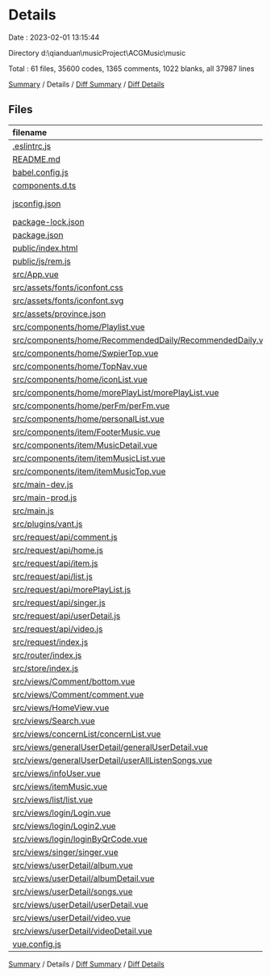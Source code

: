 # Details

Date : 2023-02-01 13:15:44

Directory d:\\qianduan\\musicProject\\ACGMusic\\music

Total : 61 files,  35600 codes, 1365 comments, 1022 blanks, all 37987 lines

[Summary](results.md) / Details / [Diff Summary](diff.md) / [Diff Details](diff-details.md)

## Files
| filename | language | code | comment | blank | total |
| :--- | :--- | ---: | ---: | ---: | ---: |
| [.eslintrc.js](/.eslintrc.js) | JavaScript | 21 | 2 | 2 | 25 |
| [README.md](/README.md) | Markdown | 19 | 0 | 6 | 25 |
| [babel.config.js](/babel.config.js) | JavaScript | 12 | 10 | 2 | 24 |
| [components.d.ts](/components.d.ts) | TypeScript | 31 | 3 | 3 | 37 |
| [jsconfig.json](/jsconfig.json) | JSON with Comments | 9 | 11 | 0 | 20 |
| [package-lock.json](/package-lock.json) | JSON | 22,057 | 0 | 1 | 22,058 |
| [package.json](/package.json) | JSON | 46 | 0 | 1 | 47 |
| [public/index.html](/public/index.html) | HTML | 22 | 2 | 6 | 30 |
| [public/js/rem.js](/public/js/rem.js) | JavaScript | 15 | 5 | 1 | 21 |
| [src/App.vue](/src/App.vue) | Vue | 28 | 1 | 3 | 32 |
| [src/assets/fonts/iconfont.css](/src/assets/fonts/iconfont.css) | CSS | 268 | 4 | 85 | 357 |
| [src/assets/fonts/iconfont.svg](/src/assets/fonts/iconfont.svg) | XML | 102 | 3 | 171 | 276 |
| [src/assets/province.json](/src/assets/province.json) | JSON | 1,552 | 0 | 0 | 1,552 |
| [src/components/home/Playlist.vue](/src/components/home/Playlist.vue) | Vue | 107 | 48 | 13 | 168 |
| [src/components/home/RecommendedDaily/RecommendedDaily.vue](/src/components/home/RecommendedDaily/RecommendedDaily.vue) | Vue | 282 | 20 | 18 | 320 |
| [src/components/home/SwpierTop.vue](/src/components/home/SwpierTop.vue) | Vue | 48 | 2 | 4 | 54 |
| [src/components/home/TopNav.vue](/src/components/home/TopNav.vue) | Vue | 348 | 23 | 21 | 392 |
| [src/components/home/iconList.vue](/src/components/home/iconList.vue) | Vue | 122 | 13 | 9 | 144 |
| [src/components/home/morePlayList/morePlayList.vue](/src/components/home/morePlayList/morePlayList.vue) | Vue | 583 | 42 | 29 | 654 |
| [src/components/home/perFm/perFm.vue](/src/components/home/perFm/perFm.vue) | Vue | 708 | 135 | 48 | 891 |
| [src/components/home/personalList.vue](/src/components/home/personalList.vue) | Vue | 117 | 11 | 11 | 139 |
| [src/components/item/FooterMusic.vue](/src/components/item/FooterMusic.vue) | Vue | 283 | 79 | 30 | 392 |
| [src/components/item/MusicDetail.vue](/src/components/item/MusicDetail.vue) | Vue | 739 | 95 | 42 | 876 |
| [src/components/item/itemMusicList.vue](/src/components/item/itemMusicList.vue) | Vue | 270 | 39 | 16 | 325 |
| [src/components/item/itemMusicTop.vue](/src/components/item/itemMusicTop.vue) | Vue | 279 | 20 | 16 | 315 |
| [src/main-dev.js](/src/main-dev.js) | JavaScript | 14 | 8 | 4 | 26 |
| [src/main-prod.js](/src/main-prod.js) | JavaScript | 14 | 7 | 4 | 25 |
| [src/main.js](/src/main.js) | JavaScript | 12 | 7 | 4 | 23 |
| [src/plugins/vant.js](/src/plugins/vant.js) | JavaScript | 13 | 0 | 3 | 16 |
| [src/request/api/comment.js](/src/request/api/comment.js) | JavaScript | 54 | 18 | 5 | 77 |
| [src/request/api/home.js](/src/request/api/home.js) | JavaScript | 124 | 25 | 20 | 169 |
| [src/request/api/item.js](/src/request/api/item.js) | JavaScript | 73 | 13 | 7 | 93 |
| [src/request/api/list.js](/src/request/api/list.js) | JavaScript | 13 | 2 | 3 | 18 |
| [src/request/api/morePlayList.js](/src/request/api/morePlayList.js) | JavaScript | 32 | 8 | 6 | 46 |
| [src/request/api/singer.js](/src/request/api/singer.js) | JavaScript | 31 | 5 | 3 | 39 |
| [src/request/api/userDetail.js](/src/request/api/userDetail.js) | JavaScript | 73 | 10 | 12 | 95 |
| [src/request/api/video.js](/src/request/api/video.js) | JavaScript | 97 | 34 | 13 | 144 |
| [src/request/index.js](/src/request/index.js) | JavaScript | 7 | 4 | 4 | 15 |
| [src/router/index.js](/src/router/index.js) | JavaScript | 131 | 8 | 22 | 161 |
| [src/store/index.js](/src/store/index.js) | JavaScript | 135 | 29 | 6 | 170 |
| [src/views/Comment/bottom.vue](/src/views/Comment/bottom.vue) | Vue | 118 | 11 | 6 | 135 |
| [src/views/Comment/comment.vue](/src/views/Comment/comment.vue) | Vue | 473 | 30 | 20 | 523 |
| [src/views/HomeView.vue](/src/views/HomeView.vue) | Vue | 39 | 4 | 5 | 48 |
| [src/views/Search.vue](/src/views/Search.vue) | Vue | 305 | 40 | 20 | 365 |
| [src/views/concernList/concernList.vue](/src/views/concernList/concernList.vue) | Vue | 170 | 6 | 9 | 185 |
| [src/views/generalUserDetail/generalUserDetail.vue](/src/views/generalUserDetail/generalUserDetail.vue) | Vue | 882 | 58 | 40 | 980 |
| [src/views/generalUserDetail/userAllListenSongs.vue](/src/views/generalUserDetail/userAllListenSongs.vue) | Vue | 349 | 28 | 18 | 395 |
| [src/views/infoUser.vue](/src/views/infoUser.vue) | Vue | 424 | 21 | 11 | 456 |
| [src/views/itemMusic.vue](/src/views/itemMusic.vue) | Vue | 42 | 11 | 7 | 60 |
| [src/views/list/list.vue](/src/views/list/list.vue) | Vue | 261 | 16 | 13 | 290 |
| [src/views/login/Login.vue](/src/views/login/Login.vue) | Vue | 132 | 1 | 10 | 143 |
| [src/views/login/Login2.vue](/src/views/login/Login2.vue) | Vue | 157 | 2 | 13 | 172 |
| [src/views/login/loginByQrCode.vue](/src/views/login/loginByQrCode.vue) | Vue | 185 | 29 | 20 | 234 |
| [src/views/singer/singer.vue](/src/views/singer/singer.vue) | Vue | 368 | 39 | 27 | 434 |
| [src/views/userDetail/album.vue](/src/views/userDetail/album.vue) | Vue | 227 | 21 | 14 | 262 |
| [src/views/userDetail/albumDetail.vue](/src/views/userDetail/albumDetail.vue) | Vue | 529 | 42 | 27 | 598 |
| [src/views/userDetail/songs.vue](/src/views/userDetail/songs.vue) | Vue | 245 | 49 | 14 | 308 |
| [src/views/userDetail/userDetail.vue](/src/views/userDetail/userDetail.vue) | Vue | 767 | 63 | 34 | 864 |
| [src/views/userDetail/video.vue](/src/views/userDetail/video.vue) | Vue | 206 | 22 | 14 | 242 |
| [src/views/userDetail/videoDetail.vue](/src/views/userDetail/videoDetail.vue) | Vue | 794 | 119 | 40 | 953 |
| [vue.config.js](/vue.config.js) | JavaScript | 36 | 7 | 6 | 49 |

[Summary](results.md) / Details / [Diff Summary](diff.md) / [Diff Details](diff-details.md)